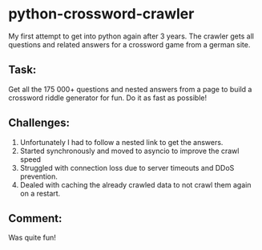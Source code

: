 # python-crossword-crawler
My first attempt to get into python again after 3 years. 
The crawler gets all questions and related answers for a crossword game from a german site.

## Task:
Get all the 175 000+ questions and nested answers from a page to build a crossword riddle generator for fun. 
Do it as fast as possible! 

## Challenges:
1. Unfortunately I had to follow a nested link to get the answers. 
2. Started synchronously and moved to asyncio to improve the crawl speed
3. Struggled with connection loss due to server timeouts and DDoS prevention.
4. Dealed with caching the already crawled data to not crawl them again on a restart.

## Comment:
Was quite fun!

